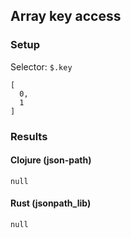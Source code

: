 ## Array key access

### Setup
Selector: `$.key`

    [
      0,
      1
    ]

### Results
#### Clojure (json-path)

    null

#### Rust (jsonpath_lib)

    null

